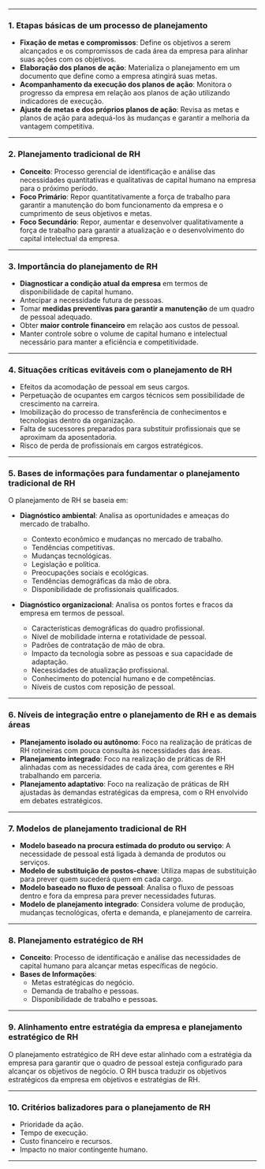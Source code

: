 
---

### 1. Etapas básicas de um processo de planejamento

- **Fixação de metas e compromissos**: Define os objetivos a serem alcançados e os compromissos de cada área da empresa para alinhar suas ações com os objetivos.
- **Elaboração dos planos de ação**: Materializa o planejamento em um documento que define como a empresa atingirá suas metas.
- **Acompanhamento da execução dos planos de ação**: Monitora o progresso da empresa em relação aos planos de ação utilizando indicadores de execução.
- **Ajuste de metas e dos próprios planos de ação**: Revisa as metas e planos de ação para adequá-los às mudanças e garantir a melhoria da vantagem competitiva.

---

### 2. Planejamento tradicional de RH

- **Conceito**: Processo gerencial de identificação e análise das necessidades quantitativas e qualitativas de capital humano na empresa para o próximo período.
- **Foco Primário**: Repor quantitativamente a força de trabalho para garantir a manutenção do bom funcionamento da empresa e o cumprimento de seus objetivos e metas.
- **Foco Secundário**: Repor, aumentar e desenvolver qualitativamente a força de trabalho para garantir a atualização e o desenvolvimento do capital intelectual da empresa.

---

### 3. Importância do planejamento de RH

- **Diagnosticar a condição atual da empresa** em termos de disponibilidade de capital humano.
- Antecipar a necessidade futura de pessoas.
- Tomar **medidas preventivas para garantir a manutenção** de um quadro de pessoal adequado.
- Obter **maior controle financeiro** em relação aos custos de pessoal.
- Manter controle sobre o volume de capital humano e intelectual necessário para manter a eficiência e competitividade.

---

### 4. Situações críticas evitáveis com o planejamento de RH

- Efeitos da acomodação de pessoal em seus cargos.
- Perpetuação de ocupantes em cargos técnicos sem possibilidade de crescimento na carreira.
- Imobilização do processo de transferência de conhecimentos e tecnologias dentro da organização.
- Falta de sucessores preparados para substituir profissionais que se aproximam da aposentadoria.
- Risco de perda de profissionais em cargos estratégicos.

---

### 5. Bases de informações para fundamentar o planejamento tradicional de RH

O planejamento de RH se baseia em:

- **Diagnóstico ambiental**: Analisa as oportunidades e ameaças do mercado de trabalho.
    - Contexto econômico e mudanças no mercado de trabalho.
    - Tendências competitivas.
    - Mudanças tecnológicas.
    - Legislação e política.
    - Preocupações sociais e ecológicas.
    - Tendências demográficas da mão de obra.
    - Disponibilidade de profissionais qualificados.
    
- **Diagnóstico organizacional**: Analisa os pontos fortes e fracos da empresa em termos de pessoal.
    - Características demográficas do quadro profissional.
    - Nível de mobilidade interna e rotatividade de pessoal.
    - Padrões de contratação de mão de obra.
    - Impacto da tecnologia sobre as pessoas e sua capacidade de adaptação.
    - Necessidades de atualização profissional.
    - Conhecimento do potencial humano e de competências.
    - Níveis de custos com reposição de pessoal.

---

### 6. Níveis de integração entre o planejamento de RH e as demais áreas

- **Planejamento isolado ou autônomo**: Foco na realização de práticas de RH rotineiras com pouca consulta às necessidades das áreas.
- **Planejamento integrado**: Foco na realização de práticas de RH alinhadas com as necessidades de cada área, com gerentes e RH trabalhando em parceria.
- **Planejamento adaptativo**: Foco na realização de práticas de RH ajustadas às demandas estratégicas da empresa, com o RH envolvido em debates estratégicos.

---

### 7. Modelos de planejamento tradicional de RH

- **Modelo baseado na procura estimada do produto ou serviço**: A necessidade de pessoal está ligada à demanda de produtos ou serviços.
- **Modelo de substituição de postos-chave**: Utiliza mapas de substituição para prever quem sucederá quem em cada cargo.
- **Modelo baseado no fluxo de pessoal**: Analisa o fluxo de pessoas dentro e fora da empresa para prever necessidades futuras.
- **Modelo de planejamento integrado**: Considera volume de produção, mudanças tecnológicas, oferta e demanda, e planejamento de carreira.

---

### 8. Planejamento estratégico de RH

- **Conceito**: Processo de identificação e análise das necessidades de capital humano para alcançar metas específicas de negócio.
- **Bases de Informações**:
    - Metas estratégicas do negócio.
    - Demanda de trabalho e pessoas.
    - Disponibilidade de trabalho e pessoas.

---

### 9. Alinhamento entre estratégia da empresa e planejamento estratégico de RH

O planejamento estratégico de RH deve estar alinhado com a estratégia da empresa para garantir que o quadro de pessoal esteja configurado para alcançar os objetivos de negócio. O RH busca traduzir os objetivos estratégicos da empresa em objetivos e estratégias de RH.

---

### 10. Critérios balizadores para o planejamento de RH

- Prioridade da ação.
- Tempo de execução.
- Custo financeiro e recursos.
- Impacto no maior contingente humano.

---